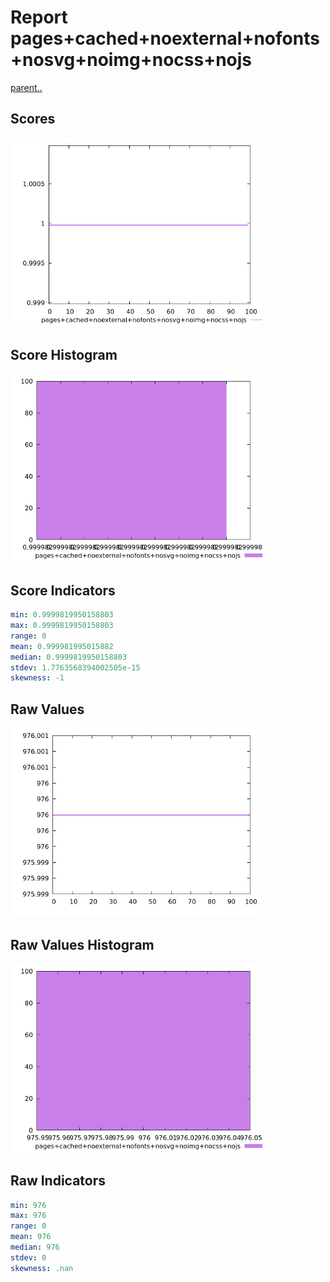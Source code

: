 # Report pages+cached+noexternal+nofonts+nosvg+noimg+nocss+nojs

[parent..](./..)  


## Scores

![score](./score.png)  

## Score Histogram

![hist](./hist.png)  

## Score Indicators

```yaml
min: 0.9999819950158803
max: 0.9999819950158803
range: 0
mean: 0.999981995015882
median: 0.9999819950158803
stdev: 1.7763568394002505e-15
skewness: -1

```

## Raw Values

![raw](./raw.png)  

## Raw Values Histogram

![raw hist](./raw_hist.png)  

## Raw Indicators

```yaml
min: 976
max: 976
range: 0
mean: 976
median: 976
stdev: 0
skewness: .nan

```

<style>
  img {
    max-width: 80%;
  }
</style>
      
